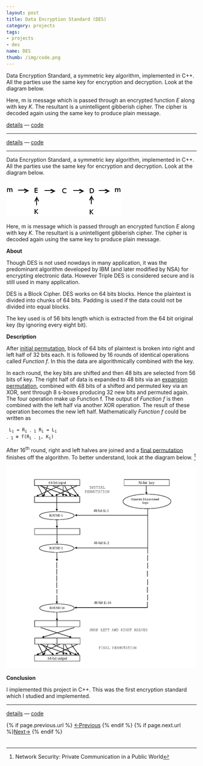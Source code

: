 ```yaml
---
layout: post
title: Data Encryption Standard (DES)
category: projects
tags: 
- projects
- des
name: DES
thumb: /img/code.png
---
```



Data Encryption Standard, a symmetric key algorithm, implemented in C++. All the parties use the same key for encryption and decryption. Look at the diagram below. 

Here, m is message which is passed through an encrypted function <i>E</i> along with key <i>K</i>. The resultant is a unintelligent gibberish cipher. The cipher is decoded again using the same key to produce plain message.

[details][details] &mdash; [code][code]<!-- truncate_here -->
- - -

[details][details] &mdash; [code][code]

- - -

Data Encryption Standard, a symmetric key algorithm, implemented in C++. All the parties use the same key for encryption and decryption. Look at the diagram below. 

![Encr](/img/sym.png "Symmetric Encryption")

Here, m is message which is passed through an encrypted function <i>E</i> along with key <i>K</i>. The resultant is a unintelligent gibberish cipher. The cipher is decoded again using the same key to produce plain message.

**About**

Though DES is not used nowdays in many application, it was the predominant algorithm developed by IBM (and later modified by NSA) for encrypting electronic data. However Triple DES is considered secure and is still used in many application. 

DES is a Block Cipher. DES works on 64 bits blocks. Hence the plaintext is divided into chunks of 64 bits. Padding is used if the data could not be divided into equal blocks. 

The key used is of 56 bits length which is extracted from the 64 bit original key (by ignoring every eight bit). 

**Description**

After [initial permutation][dessup], block of 64 bits of plaintext is broken into right and left half of 32 bits each. It is followed by 16 rounds of identical operations called <i>Function f</i>. In this the data are algorithmically combined with the key. 

In each round, the key bits are shifted and then 48 bits are selected from 56 bits of key. The right half of data is expanded to 48 bits via an [expansion permutation][dessup], combined with 48 bits of a shifted and permuted key via an XOR, sent through 8 s-boxes producing 32 new bits and permuted again. The four operation make up Function f. The output of <i>Function f</i> is then combined with the left half via another XOR operation. The result of these operation becomes the new left half. Mathematically <i>Function f</i> could be written as

<code><pre>
L<sub>i</sub> = R<sub>i - 1</sub> 
R<sub>i</sub> = L<sub>i - 1</sub> &oplus; f(R<sub>i - 1</sub>, K<sub>i</sub>)
</pre></code>


After 16<sup>th</sup> round, right and left halves are joined and a [final permutation][dessup] finishes off the algorithm. To better understand, look at the diagram below. [^book]


![DES](/img/des.jpg "DES")

**Conclusion** 

I implemented this project in C++. This was the first encryption standard which I studied and implemented. 

- - -

[details][details] &mdash; [code][code]

<nav class="pagination clear" style="padding-bottom:20px;">
{% if page.previous.url %} <a class="prev-item" href="{{page.previous.url}}" title="Previous Post: {{page.previous.title}}">&larr;Previous</a>   {% endif %}  {% if page.next.url %}<a class="next-item" href="{{page.next.url}}" title="Next Post: {{page.next.title}}">Next&rarr;</a>         {% endif %}
</nav>

[details]: http://www.scribd.com/doc/164002353/Study-and-Implementation-of-various-Cryptographic-techniques#page=11
[code]: https://github.com/tushar-sharma/des
[dessup]: http://en.wikipedia.org/wiki/DES_supplementary_material
[^book]: Network Security: Private Communication in a Public World

